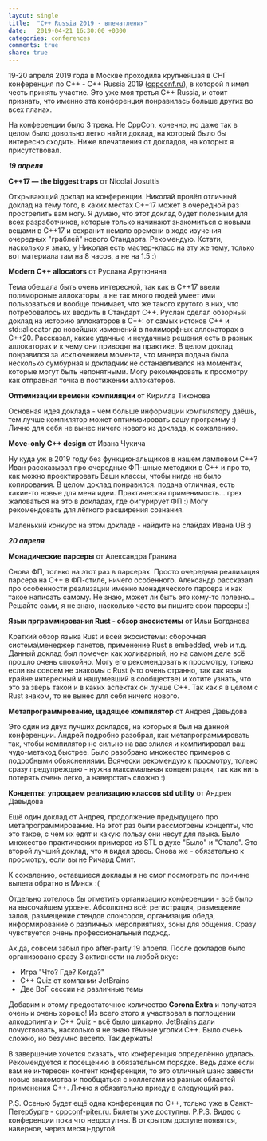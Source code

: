 ```yaml
---
layout: single
title:  "C++ Russia 2019 - впечатления"
date:   2019-04-21 16:30:00 +0300
categories: conferences
comments: true
share: true
---
```

19-20 апреля 2019 года в Москве проходила крупнейшая в СНГ конференция по C++ - C++ Russia 2019 ([cppconf.ru]), в которой я имел честь принять участие. Это уже моя третья C++ Russia, и стоит признать, что именно эта конференция понравилась больше других во всех планах.

На конференции было 3 трека. Не CppCon, конечно, но даже так в целом было довольно легко найти доклад, на который было бы интересно сходить. Ниже впечатления от докладов, на которых я присутствовал.

***19 апреля***

**C++17 — the biggest traps** от Nicolai Josuttis

Открывающий доклад на конференции. Николай провёл отличный доклад на тему того, в каких местах C++17 может в очередной раз прострелить вам ногу. Я думаю, что этот доклад будет полезным для всех разработчиков, которые только начинают знакомиться с новыми вещами в C++17 и сохранит немало времени в ходе изучения очередных "граблей" нового Стандарта. Рекомендую. Кстати, насколько я знаю, у Николая есть мастер-класс на эту же тему, только вот материала там на 8 часов, а не на 1.5 :)

**Modern C++ allocators** от Руслана Арутюняна

Тема обещала быть очень интересной, так как в С++17 ввели полиморфные аллокаторы, а не так много людей умеет ими пользоваться и вообще понимает, что же такого крутого в них, что потребовалось их вводить в Стандарт C++. Руслан сделал обзорный доклад на историю аллокаторов в C++: от самых истоков C++ и std::allocator до новейших изменений в полиморфных аллокаторах в C++20. Рассказал, какие удачные и неудачные решения есть в разных аллокаторах и к чему они приводят на практике. В целом доклад понравился за исключением момента, что манера подача была несколько сумбурная и докладчик не останавливался на моментах, которые могут быть непонятными. Могу рекомендовать к просмотру как отправная точка в постижении аллокаторов.

**Оптимизации времени компиляции** от Кирилла Тихонова

Основная идея доклада - чем больше информации компилятору даёшь, тем лучше компилятор может оптимизировать вашу программу :) Лично для себя не вынес ничего нового из доклада, к сожалению.

**Move-only C++ design** от Ивана Чукича

Ну куда уж в 2019 году без функциональщиков в нашем ламповом C++? Иван рассказывал про очередные ФП-шные методики в C++ и про то, как можно проектировать Ваши классы, чтобы нигде не было копирования. В целом доклад понравился: подача отличная, есть какие-то новые для меня идеи. Практическая применимость... грех жаловаться на это в докладах, где фигурирует ФП :) Могу рекомендовать для лёгкого расширения сознания. 

Маленький конкурс на этом докладе - найдите на слайдах Ивана UB :)


***20 апреля***


**Монадические парсеры** от Александра Гранина

Снова ФП, только на этот раз в парсерах. Просто очередная реализация парсера на С++ в ФП-стиле, ничего особенного. Александр рассказал про особенности реализации именно монадического парсера и как такое написать самому. Не знаю, может ли быть это кому-то полезно... Решайте сами, я не знаю, насколько часто вы пишите свои парсеры :)

**Язык прграммирования Rust - обзор экосистемы** от Ильи Богданова

Краткий обзор языка Rust и всей экосистемы: сборочная система\менеджер пакетов, применение Rust в embedded, web и т.д. Данный доклад был помечен как холиварный, но на самом деле всё прошло очень спокойно. Могу его рекомендовать к просмотру, только если вы совсем не знакомы с Rust (что очень странно, так как язык крайне интересный и нашумевший в сообществе) и хотите узнать, что это за зверь такой и в каких аспектах он лучше C++. Так как я в целом с Rust знаком, то не вынес для себя ничего нового.

**Метапрограммрование, щадящее компилятор** от Андрея Давыдова

Это один из двух лучших докладов, на которых я был на данной конференции. Андрей подробно разобрал, как метапрограммировать так, чтобы компилятор не сильно на вас злился и компилировал ваш чудо-метакод быстрее. Было разобрано множество примеров с подробными обьяснениями. Всячески рекомендую к просмотру, только сразу предупреждаю - нужна максимальная концентрация, так как нить потерять очень легко, а наверстать сложно :)

**Концепты: упрощаем реализацию классов std utility** от Андрея Давыдова

Ещё один доклад от Андрея, продолжение предыдущего про метапрограммирование. На этот раз были рассмотрены концепты, что это такое, с чем их едят и какую пользу они несут для языка. Было множество практических примеров из STL в духе "Было" и "Стало". Это второй лучший доклад, что я видел здесь. Снова же - обязательно к просмотру, если вы не Ричард Смит.

К сожалению, оставшиеся доклады я не смог посмотреть по причине вылета обратно в Минск :(


Отдельно хотелось бы отметить организацию конференции - всё было на высочайшем уровне. Абсолютно всё: регистрация, размещение залов, размещение стендов спонсоров, организация обеда, информирование о различных мероприятиях, зоны для общения. Сразу чувствуется очень профессиональный подход.

Ах да, совсем забыл про after-party 19 апреля. После докладов было организовано сразу 3 активности на любой вкус:
 - Игра "Что? Где? Когда?"
 - C++ Quiz от компании JetBrains
 - Две BoF сессии на различные темы
 
Добавим к этому предостаточное количество **Corona Extra** и получатся очень и очень хорошо! Из всего этого я участвовал в поглощении алкодопинга и C++ Quiz - всё было шикарно. JetBrains дали почуствовать, насколько я не знаю тёмные уголки C++. Было очень сложно, но безумно весело. Так держать!


В завершение хочется сказать, что конференция определённо удалась. Рекомендуется к посещению в обязательном порядке. Ведь даже если вам не интересен контент конференции, то это отличный шанс завести новые знакомства и пообщаться с коллегами из разных областей применения C++. Лично я обязательно приеду в следующий раз.

P.S. Осенью будет ещё одна конференция по C++, только уже в Санкт-Петербурге - [cppconf-piter.ru]. Билеты уже доступны.
P.P.S. Видео с конференции пока что недоступны. В открытом доступе появятся, наверное, через месяц-другой.

[cppconf.ru]: https://cppconf.ru/
[cppconf-piter.ru]: https://cppconf-piter.ru/
